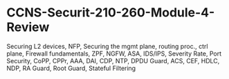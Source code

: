 # CCNS-Securit-210-260-Module-4-Review
Securing L2 devices, NFP, Securing the mgmt plane, routing proc., ctrl plane, Firewall fundamentals, ZPF, NGFW, ASA, IDS/IPS, Severity Rate, Port Security, CoPP, CPPr, AAA, DAI, CDP, NTP, DPDU Guard, ACS, CEF, HDLC, NDP, RA Guard, Root Guard, Stateful Filtering
